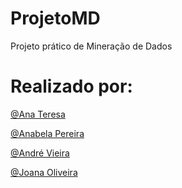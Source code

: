 # ProjetoMD

Projeto prático de Mineração de Dados


# Realizado por:

[@Ana Teresa](https://github.com/158bubbles)

[@Anabela Pereira](https://github.com/alpereirinha)

[@André Vieira](https://github.com/Persa053)

[@Joana Oliveira](https://github.com/joanaaVO)


